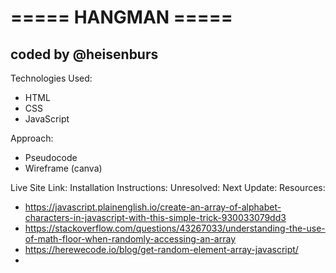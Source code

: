 # ===== HANGMAN =====

## coded by @heisenburs

Technologies Used:

- HTML
- CSS
- JavaScript

Approach:

- Pseudocode
- Wireframe (canva)

Live Site Link:
Installation Instructions:
Unresolved:
Next Update:
Resources:

- https://javascript.plainenglish.io/create-an-array-of-alphabet-characters-in-javascript-with-this-simple-trick-930033079dd3
- https://stackoverflow.com/questions/43267033/understanding-the-use-of-math-floor-when-randomly-accessing-an-array
- https://herewecode.io/blog/get-random-element-array-javascript/
-
